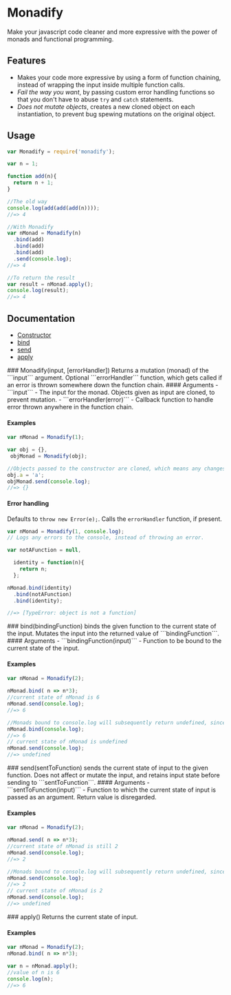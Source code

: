 # Monadify

Make your javascript code cleaner and more expressive with the power of monads and functional programming.

## Features
- Makes your code more expressive by using a form of function chaining, instead of wrapping the input inside multiple function calls.
- *Fail the way you want*, by passing custom error handling functions so that you don't have to abuse ```try``` and ```catch``` statements.
- *Does not mutate objects*, creates a new cloned object on each instantiation, to prevent bug spewing mutations on the original object.

## Usage

```javascript
var Monadify = require('monadify');

var n = 1;

function add(n){
  return n + 1;
}

//The old way
console.log(add(add(add(n))));
//=> 4

//With Monadify
var nMonad = Monadify(n)
  .bind(add)
  .bind(add)
  .bind(add)
  .send(console.log);
//=> 4

//To return the result
var result = nMonad.apply();
console.log(result);
//=> 4


```

## Documentation
- [Constructor](#constructor)
- [bind](#bind)
- [send](#send)
- [apply](#apply)

<a name="constructor"/>
### Monadify(input, [errorHandler])
Returns a mutation (monad) of the ```input``` argument. Optional ```errorHandler``` function, which gets called if an error is thrown somewhere down the function chain.
#### Arguments
- ```input``` - The input for the monad. Objects given as input are cloned, to prevent mutation.
- ```errorHandler(error)``` - Callback function to handle error thrown anywhere in the function chain.

#### Examples
```javascript
var nMonad = Monadify(1);

var obj = {},
 objMonad = Monadify(obj);

//Objects passed to the constructor are cloned, which means any changes applied to 'obj' are not passed on to objMonad.
obj.a = 'a';
objMonad.send(console.log);
//=> {}

```
#### Error handling
Defaults to ```throw new Error(e);```. Calls the ```errorHandler``` function, if present.
```js
var nMonad = Monadify(1, console.log);
// Logs any errors to the console, instead of throwing an error.

var notAFunction = null,

  identity = function(n){
    return n;
  };

nMonad.bind(identity)
  .bind(notAFunction)
  .bind(identity);

//=> [TypeError: object is not a function]

```
<a name="bind"/>
### bind(bindingFunction)
binds the given function to the current state of the input. Mutates the input into the returned value of ```bindingFunction```.
#### Arguments
- ```bindingFunction(input)``` - Function to be bound to the current state of the input.

#### Examples
```js
var nMonad = Monadify(2);

nMonad.bind( n => n*3);
//current state of nMonad is 6
nMonad.send(console.log);
//=> 6

//Monads bound to console.log will subsequently return undefined, since the console.log function has no return value
nMonad.bind(console.log);
//=> 6
// current state of nMonad is undefined
nMonad.send(console.log);
//=> undefined
```
<a name="send"/>
### send(sentToFunction)
sends the current state of input to the given function. Does not affect or mutate the input, and retains input state before sending to ```sentToFunction```.
#### Arguments
- ```sentToFunction(input)``` - Function to which the current state of input is passed as an argument. Return value is disregarded.

#### Examples
```js
var nMonad = Monadify(2);

nMonad.send( n => n*3);
//current state of nMonad is still 2
nMonad.send(console.log);
//=> 2

//Monads bound to console.log will subsequently return undefined, since the console.log function has no return value
nMonad.send(console.log);
//=> 2
// current state of nMonad is 2
nMonad.send(console.log);
//=> undefined
```

<a name="apply"/>
### apply()
Returns the current state of input.

#### Examples
```js
var nMonad = Monadify(2);
nMonad.bind( n => n*3);

var n = nMonad.apply();
//value of n is 6
console.log(n);
//=> 6
```

